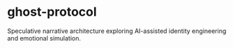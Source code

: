 # ghost-protocol
Speculative narrative architecture exploring AI-assisted identity engineering and emotional simulation.
